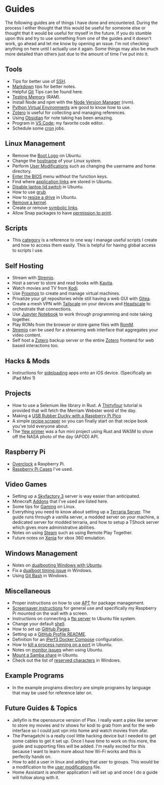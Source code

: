 # Guides

The following guides are of things I have done and encountered. During the process I either thought that this would be useful for someone else or thought that it would be useful for myself in the future. If you do stumble upon this and try to use something from one of the guides and it doesn't work, go ahead and let me know by opening an issue. I'm not checking anything on here until I actually use it again. Some things may also be much more detailed than others just due to the amount of time I've put into it.

## Tools
- Tips for better use of [SSH](./tools/ssh.md).
- [Markdown](./tools/markdown_tips.md) tips for better notes.
- Helpful [Git](./tools/git.md) Tips can be found here.
- [Testing Memory](./tools/memtester.md) (RAM).
- Install Node and npm with the [Node Version Manager](./tools/install_node_ubuntu.md) (nvm).
- [Python Virtual Environments](./tools/python_venv.md) are good to know how to use.
- [Zotero](./tools/zotero.md) is useful for collecting and managing references.
- Using [Obsidian](./tools/obsidian.md) for note taking has been amazing.
- Program in [VS Code](./tools/vscode); my favorite code editor.
- Schedule some [cron](./tools/cron.md) jobs.

## Linux Management
- Remove the [Boot Logo](./linux_management/rm_boot_logo.md) on Ubuntu.
- Change the [hostname](./linux_management/hostname.md) of your Linux system.
- Perform [User Modifications](./linux_management/linux_user_mods.md) such as changing the username and home directory.
- [Enter the BIOS](./linux_management/enter_bios.md) menu without the function keys.
- Find where [application links](./linux_management/application_links.md) are stored in Ubuntu.
- [Disable laptop lid switch](./linux_management/disable_laptop_lid_switch.md) in Ubuntu.
- How to use [grub](./linux_management/grub.md)
- How to [resize a drive](./linux_management/resize_ubuntu_drive.md) in Ubuntu.
- [Remove a kernel](./linux_management/rm_kernel.md).
- Create or remove [symbolic links](./linux_management/symlink.md).
- Allow Snap packages to have [permission to print](./linux_management/print_from_snap_package.md).

## Scripts
- This [category](./scripts/scripts.md) is a reference to one way I manage useful scripts I create and how to access them easily. This is helpful for having global access to scripts I use.

## Self Hosting
- Stream with [Stremio](./self_hosting/stremio.md).
- Host a server to store and read books with [Kavita](./self_hosting/kavita.md).
- Watch movies and TV from [Kodi](./self_hosting/kodi.md).
- Use [Proxmox](./self_hosting/proxmox.md) to create and manage virtual machines.
- Privatize your git repositories while still having a web GUI with [Gitea](./self_hosting/gitea.md).
- Create a mesh VPN with [Tailscale](./self_hosting/tailscale.md) on your devices and [Headscale](./self_hosting/headscale.md) to orchestrate that connections.
- Use [Jupyter Notebook](./self_hosting/jupyter_notebook.md) to work through programming and note taking together.
- Play ROMs from the browser or store game files with [RomM](./self_hosting/romm.md).
- [Stremio](./self_hosting/stremio.md) can be used for a streaming web interface that aggregates your video content.
- Self host a [Zotero](./self_hosting/zotero.md#self-hosting-a-backup-server) backup server or the entire [Zotero](./self_hosting/zotero.md#self-hosting-zotero) frontend for web based interactions too.

## Hacks & Mods
- Instructions for [sideloading](./hacks_and_mods/ios_sideloading.md) apps onto an iOS device. (Specifically an iPad Mini 1)

## Projects
- How to use a Selenium like library in Rust. A [Thirtyfour](./projects/thirtyfour.md) tutorial is provided that will fetch the Merriam Webster word of the day.
- Making a [USB Rubber Ducky with a Raspberry Pi Pico](./projects/pico-ducky/pico-ducky.md)
- A simple [recipe scraper](./projects/recipe_scraper/README.md) so you can finally start on that recipe book you've told everyone about.
- The [Yew primer](./projects/yew-primer/README.md) was a fun mini project using Rust and WASM to show off the NASA photo of the day (APOD) API.

## Raspberry Pi
- [Overclock](./raspberry_pi/rpi_overclocking.md) a Raspberry Pi.
- [Raspberry Pi Cases](./raspberry_pi/rpi_cases.md) I've used.

## Video Games
- Setting up a [Skyfactory 3](./video_games/skyfactory3.md) server is way easier than anticipated.
- Minecraft [Addons](./video_games/minecraft_addons.md) that I've used are listed here.
- Some tips for [Gaming](./video_games/gaming_on_linux.md) on Linux.
- Everything you need to know about setting up a [Terraria Server](./video_games/terraria.md). The guide runs through a vanilla server, a modded server on your machine, a dedicated server for modded terraria, and how to setup a TShock server which gives more administrative abilities.
- Notes on using [Steam](./video_games/steam.md) such as using Remote Play Together.
- Future notes on [Xenia](./video_games/xenia.md) for xbox 360 emulation.

## Windows Management
- Notes on [dualbooting Windows with Ubuntu](./windows_management/dualbooting_with_ubuntu.md).
- Fix a [dualboot timing issue](./windows_management/dualboot_time_issue.md) in Windows.
- Using [Git Bash](./windows_management/git_bash.md) in Windows.

## Miscellaneous
- Proper instructions on how to use [APT](./miscellaneous/when_to_use_apt.md) for package management.
- [Screensaver instructions](./miscellaneous/screensaver.md) for general use and specifically my Raspberry Pi mounted on the wall with a screen.
- Instructions on connecting a [ftp server](./miscellaneous/ubuntu_connect_to_remote_ftp_server.md) to Ubuntu file system.
- Change your default [shell](./miscellaneous/set_shell.md).
- How to set up [GitHub Pages](./miscellaneous/github_pages.md).
- Setting up a [GitHub Profile README](./miscellaneous/github_profile_readme.md).
- Definition for an [iPerf3 Docker Compose](./miscellaneous/iperf3_docker_compose.md) configuration.
- How to [kill a process running on a port](./miscellaneous/kill_process_on_port_ubuntu.md) in Ubuntu.
- Notes on [monitor issues](./miscellaneous/monitor_issues_ubuntu.md) when using Ubuntu.
- [Mount a Samba share](./miscellaneous/mount_samba_share_ubuntu.md) in Ubuntu.
- Check out the list of [reserved characters](./miscellaneous/windows_reserved_characters.md) in Windows.

## Example Programs
- In the example programs directory are simple programs by language that may be used for reference later on.

## Future Guides & Topics
- Jellyfin is the opensource version of Plex. I really want a plex like server to store my movies and tv shows for kodi to grab from and for the web interface so I could just vpn into home and watch movies from afar.
- The Pwnagatchi is a really cool little hacking device but I needed to get some cables to get it set up. Once I have time to work on this more, the guide and supporting files will be added. I'm really excited for this because I want to learn more about how Wi-Fi works and this is perfectly hands on.
- How to add a user in linux and adding that user to groups. This would be a modification to the [user modifications](./linux_management/linux_user_mods.md) file.
- Home Assistant is another application I will set up and once I do a guide will follow along with it.
